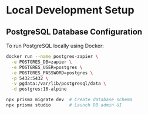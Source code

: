 # Local Development Setup

## PostgreSQL Database Configuration

To run PostgreSQL locally using Docker:

```bash
docker run --name postgres-zapier \
  -e POSTGRES_DB=zapier \
  -e POSTGRES_USER=postgres \
  -e POSTGRES_PASSWORD=postgres \
  -p 5432:5432 \
  -v pgdata:/var/lib/postgresql/data \
  -d postgres:16-alpine

```

```bash
npx prisma migrate dev  # Create database schema
npx prisma studio       # Launch DB admin UI
```


